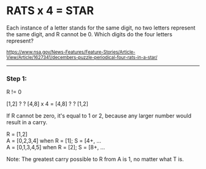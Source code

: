 # RATS x 4 = STAR

Each instance of a letter stands for the same digit, no two letters represent the same digit, and R cannot be 0. Which digits do the four letters represent?

<sub>https://www.nsa.gov/News-Features/Feature-Stories/Article-View/Article/1627341/decembers-puzzle-periodical-four-rats-in-a-star/</sub>

---

### Step 1:

R != 0

[1,2] ? ? [4,8] x 4 = [4,8] ? ? [1,2]

If R cannot be zero, it's equal to 1 or 2, because any larger number would result in a carry.

R = [1,2]<br />
A = [0,2,3,4] when R = [1]; S = [4+, ... <br />
A = [0,1,3,4,5] when R = [2]; S = [8+, ...<br />

Note: The greatest carry possible to R from A is 1, no matter what T is.